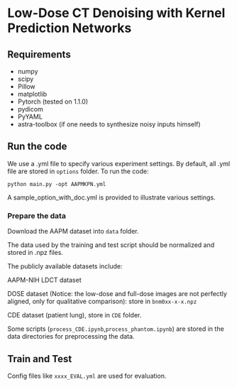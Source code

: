 # Low-Dose CT Denoising with Kernel Prediction Networks

## Requirements

- numpy
- scipy
- Pillow
- matplotlib
- Pytorch (tested on 1.1.0)
- pydicom
- PyYAML
- astra-toolbox (if one needs to synthesize noisy inputs himself)

## Run the code

We use a .yml file to specify various experiment settings. By default, all .yml file are stored in `options` folder. To run the code:

```shell
python main.py -opt AAPMKPN.yml
```
A sample_option_with_doc.yml is provided to illustrate various settings.

### Prepare the data

Download the AAPM dataset into `data` folder.

The data used by the training and test script should be normalized and stored in .npz files.

The publicly available datasets include:

AAPM-NIH LDCT dataset 

DOSE dataset (Notice: the low-dose and full-dose images are not perfectly aligned, only for qualitative comparison): store in `bnm0xx-x-x.npz`

CDE dataset (patient lung), store in `CDE` folder.


Some scripts (`process_CDE.ipynb`,`process_phantom.ipynb`) are stored in the data directories for preprocessing the data.


## Train and Test

Config files like `xxxx_EVAL.yml` are used for evaluation.




